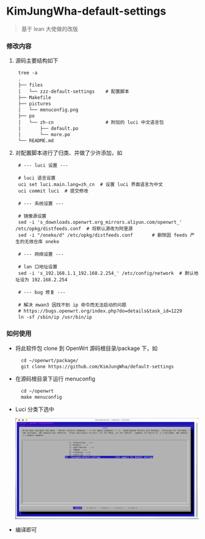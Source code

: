 # KimJungWha-default-settings
> 基于 lean 大佬做的改版

### 修改内容
1. 源码主要结构如下

        tree -a
        .
        ├── files
        │   └── zzz-default-settings    # 配置脚本
        ├── Makefile
        ├── pictures
        │   └── menuconfig.png
        ├── po
        │   └── zh-cn                   # 附加的 luci 中文语言包
        │       ├── default.po
        │       └── more.po
        └── README.md

2. 对配置脚本进行了归类、并做了少许添加，如

        # --- luci 设置 ---

        # luci 语言设置
        uci set luci.main.lang=zh_cn  # 设置 luci 界面语言为中文
        uci commit luci  # 提交修改

        # --- 系统设置 --- 

        # 镜像源设置
        sed -i 's_downloads.openwrt.org_mirrors.aliyun.com/openwrt_' /etc/opkg/distfeeds.conf  # 将默认源改为阿里源
        sed -i "/oneko/d" /etc/opkg/distfeeds.conf       # 删除因 feeds 产生的无效仓库 oneko

        # --- 网络设置 --- 

        # lan 口地址设置
        sed -i 's_192.168.1.1_192.168.2.254_' /etc/config/network  # 默认地址设为 192.168.2.254

        # --- bug 修复 ---

        # 解决 mwan3 因找不到 ip 命令而无法启动的问题 
        # https://bugs.openwrt.org/index.php?do=details&task_id=1229
        ln -sf /sbin/ip /usr/bin/ip




### 如何使用 
- 将此软件包 clone 到 OpenWrt 源码根目录/package 下，如 

        cd ~/openwrt/package/
        git clone https://github.com/KimJungWha/default-settings 

- 在源码根目录下运行 menuconfig

        cd ~/openwrt
		make menuconfig

- Luci 分类下选中
    
    ![Luci](./pictures/menuconfig.png)

- 编译即可

